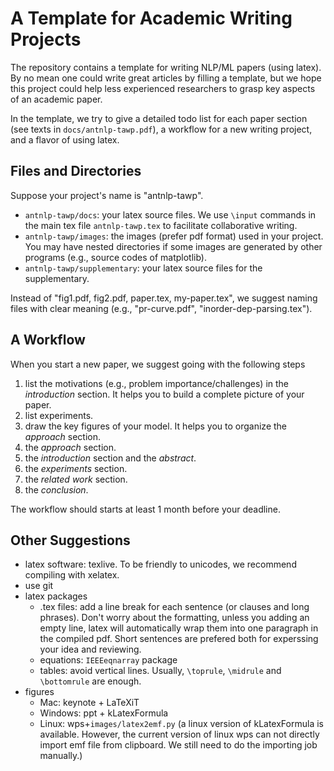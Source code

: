 # A Template for Academic Writing Projects

The repository contains a template for writing NLP/ML papers (using latex).
By no mean one could write great articles by filling a template,
but we hope this project could help less experienced researchers
to grasp key aspects of an academic paper.

In the template, we try to give a detailed todo list for each paper section 
(see texts in `docs/antnlp-tawp.pdf`),
a workflow for a new writing project,
and a flavor of using latex.


## Files and Directories

Suppose your project's name is "antnlp-tawp".
- `antnlp-tawp/docs`: your latex source files. We use `\input` commands in the main tex file `antnlp-tawp.tex` 
to facilitate collaborative writing.
- `antnlp-tawp/images`: the images (prefer pdf format) used in your project. You may have nested directories 
if some images are generated by other programs (e.g., source codes of matplotlib).
- `antnlp-tawp/supplementary`: your latex source files for the supplementary.

Instead of "fig1.pdf, fig2.pdf, paper.tex, my-paper.tex",
we suggest naming files with clear meaning (e.g., "pr-curve.pdf", "inorder-dep-parsing.tex").


## A Workflow

When you start a new paper, we suggest going with the following steps
1. list the motivations (e.g., problem importance/challenges) in the _introduction_ section. 
It helps you to build a complete picture of your paper. 
1. list experiments.
1. draw the key figures of your model. It helps you to organize the _approach_ section.
1. the _approach_ section.
1. the _introduction_ section and the _abstract_.
1. the _experiments_ section.
1. the _related work_ section.
1. the _conclusion_.

The workflow should starts at least 1 month before your deadline.

## Other Suggestions

- latex software: texlive. To be friendly to unicodes, we recommend compiling with xelatex. 
- use git
- latex packages
    - .tex files: add a line break for each sentence (or clauses and long phrases).  Don't worry about the formatting, unless you adding an empty line, latex will automatically wrap them into one paragraph in the compiled pdf. Short sentences are prefered both for experssing your idea and reviewing.
    - equations: `IEEEeqnarray` package 
    - tables: avoid vertical lines. Usually, `\toprule`, `\midrule` and `\bottomrule` are  enough.
- figures
    - Mac: keynote + LaTeXiT
    - Windows: ppt + kLatexFormula
    - Linux: wps+`images/latex2emf.py` (a linux version of  kLatexFormula is available.
      However, the current version of linux wps can not directly import emf file from clipboard.
      We still need to do the importing job manually.)

